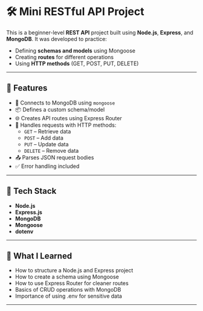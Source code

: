 # 🛠️ Mini RESTful API Project

This is a beginner-level **REST API** project built using **Node.js**, **Express**, and **MongoDB**. It was developed to practice:

- Defining **schemas and models** using Mongoose
- Creating **routes** for different operations
- Using **HTTP methods** (GET, POST, PUT, DELETE)

---

## 🚀 Features

- 🔗 Connects to MongoDB using `mongoose`
- 📦 Defines a custom schema/model
- 🌐 Creates API routes using Express Router
- 🧪 Handles requests with HTTP methods:
  - `GET` – Retrieve data
  - `POST` – Add data
  - `PUT` – Update data
  - `DELETE` – Remove data
- 📤 Parses JSON request bodies
- ✅ Error handling included

---

## 🧪 Tech Stack

- **Node.js**
- **Express.js**
- **MongoDB**
- **Mongoose**
- **dotenv**

---

## 📘 What I Learned

- How to structure a Node.js and Express project
- How to create a schema using Mongoose
- How to use Express Router for cleaner routes
- Basics of CRUD operations with MongoDB
- Importance of using .env for sensitive data

---
